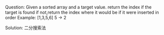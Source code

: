 Question:
    Given a sorted array and a target value.
    return the index if the target is found
    if not,return the index where it would be if it were inserted in order
    Example:
    [1,3,5,6] 5 -> 2

Solution:
    二分搜索法
